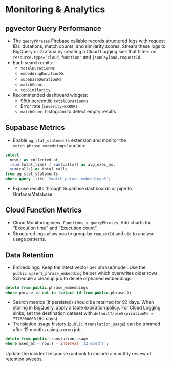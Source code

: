 # Monitoring & Analytics

## pgvector Query Performance

- The `queryPhrases` Firebase callable records structured logs with request IDs, durations, match counts, and similarity scores. Stream these logs to BigQuery or Grafana by creating a Cloud Logging sink that filters on `resource.type="cloud_function"` and `jsonPayload.requestId`.
- Each search emits:
  - `totalDurationMs`
  - `embeddingDurationMs`
  - `supabaseDurationMs`
  - `matchCount`
  - `topSimilarity`
- Recommended dashboard widgets:
  - 95th percentile `totalDurationMs`
  - Error rate (`severity=ERROR`)
  - `matchCount` histogram to detect empty results

## Supabase Metrics

- Enable `pg_stat_statements` extension and monitor the `match_phrase_embeddings` function:

```sql
select 
  now() as collected_at,
  (sum(total_time) / sum(calls)) as avg_exec_ms,
  sum(calls) as total_calls
from pg_stat_statements
where query ilike '%match_phrase_embeddings%';
```

- Expose results through Supabase dashboards or pipe to Grafana/Metabase.

## Cloud Function Metrics

- Cloud Monitoring view: `Functions > queryPhrases`. Add charts for "Execution time" and "Execution count".
- Structured logs allow you to group by `requestId` and `uid` to analyse usage patterns.

## Data Retention

- Embeddings: Keep the latest vector per phrase/model. Use the `public.upsert_phrase_embedding` helper which overwrites older rows. Schedule a cleanup job to delete orphaned embeddings:

```sql
delete from public.phrase_embeddings
where phrase_id not in (select id from public.phrases);
```

- Search metrics (if persisted) should be retained for 90 days. When storing in BigQuery, apply a table expiration policy. For Cloud Logging sinks, set the destination dataset with `defaultTableExpirationMs = 7776000000` (90 days).
- Translation usage history (`public.translation_usage`) can be trimmed after 12 months using a cron job:

```sql
delete from public.translation_usage
where used_at < now() - interval '12 months';
```

Update the incident response runbook to include a monthly review of retention sweeps.
